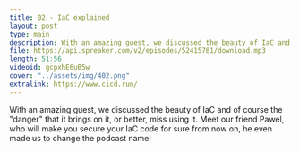 ```yaml
---
title: 02 - IaC explained
layout: post
type: main
description: With an amazing guest, we discussed the beauty of IaC and of course the "danger" that it brings on it, or better, miss using it. Meet our friend Pawel, who will make you secure your IaC code for sure from now on, he even made us to change the podcast name!
file: https://api.spreaker.com/v2/episodes/52415781/download.mp3
length: 51:56
videoid: gcpxhE6uB5w
cover: "../assets/img/402.png"
extralink: https://www.cicd.run/
---
```


With an amazing guest, we discussed the beauty of IaC and of course the "danger" that it brings on it, or better, miss using it. Meet our friend Pawel, who will make you secure your IaC code for sure from now on, he even made us to change the podcast name!